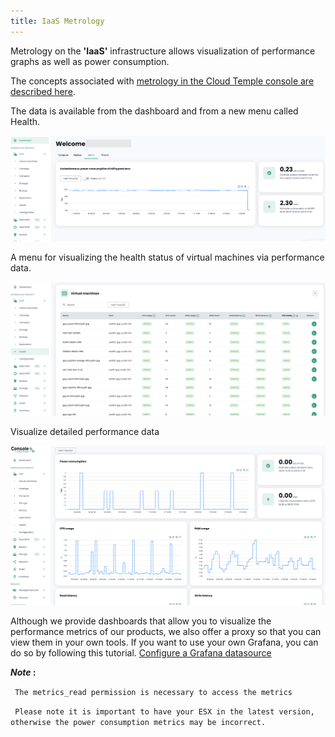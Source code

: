 ```yaml
---
title: IaaS Metrology
---
```


Metrology on the __'IaaS'__ infrastructure allows visualization of performance graphs as well as power consumption.

The concepts associated with [metrology in the Cloud Temple console are described here](../console/metrics.md).

The data is available from the dashboard and from a new menu called Health.

![](images/shiva_metrics_home.png)

A menu for visualizing the health status of virtual machines via performance data.

![](images/shiva_metrics_health.png)

Visualize detailed performance data

![](images/shiva_metrics_vm_graf.png)

Although we provide dashboards that allow you to visualize the performance metrics of our products, we also offer a proxy so that you can view them in your own tools.
If you want to use your own Grafana, you can do so by following this tutorial.
[Configure a Grafana datasource](../console/howto.md#etape-7--configurer-la-console-shiva-en-tant-que-datasource-dans-grafana)

__*Note* :__

``` The metrics_read permission is necessary to access the metrics```

``` Please note it is important to have your ESX in the latest version, otherwise the power consumption metrics may be incorrect.```
